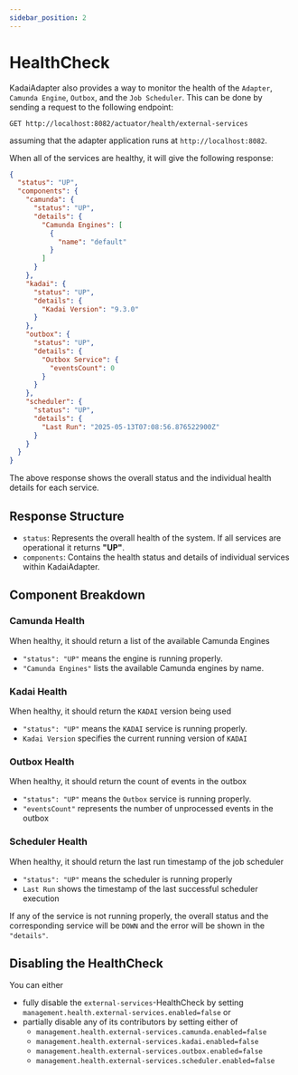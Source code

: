 ```yaml
---
sidebar_position: 2
---
```


# HealthCheck

KadaiAdapter also provides a way to monitor the health of the `Adapter`, 
`Camunda Engine`, `Outbox`, and the `Job Scheduler`. This can be done by sending a request to 
the following endpoint:

```
GET http://localhost:8082/actuator/health/external-services
```
assuming that the adapter application runs at `http://localhost:8082`.

When all of the services are healthy, it will give the following response:

```json
{
  "status": "UP",
  "components": {
    "camunda": {
      "status": "UP",
      "details": {
        "Camunda Engines": [
          {
            "name": "default"
          }
        ]
      }
    },
    "kadai": {
      "status": "UP",
      "details": {
        "Kadai Version": "9.3.0"
      }
    },
    "outbox": {
      "status": "UP",
      "details": {
        "Outbox Service": {
          "eventsCount": 0
        }
      }
    },
    "scheduler": {
      "status": "UP",
      "details": {
        "Last Run": "2025-05-13T07:08:56.876522900Z"
      }
    }
  }
}
```
The above response shows the overall status and the individual health details
for each service.

## Response Structure
- `status`: Represents the overall health of the system. If all services are operational
it returns **"UP"**.
- `components`: Contains the health status and details of individual services within KadaiAdapter.

## Component Breakdown

### Camunda Health
When healthy, it should return a list of the available Camunda Engines
- `"status": "UP"` means the engine is running properly.
- `"Camunda Engines"` lists the available Camunda engines by name.

### Kadai Health
When healthy, it should return the `KADAI` version being used
- `"status": "UP"` means the `KADAI` service is running properly.
- `Kadai Version` specifies the current running version of `KADAI`

### Outbox Health
When healthy, it should return the count of events in the outbox
- `"status": "UP"` means the `Outbox` service is running properly.
- `"eventsCount"` represents the number of unprocessed events in the outbox

### Scheduler Health
When healthy, it should return the last run timestamp of the job scheduler
- `"status": "UP"` means the scheduler is running properly
- `Last Run` shows the timestamp of the last successful scheduler execution

If any of the service is not running properly, the overall status and the corresponding 
service will be `DOWN` and the error will be shown in the `"details"`.

## Disabling the HealthCheck
You can either
- fully disable the `external-services`-HealthCheck by setting `management.health.external-services.enabled=false` or
- partially disable any of its contributors by setting either of
    - `management.health.external-services.camunda.enabled=false`
    - `management.health.external-services.kadai.enabled=false`
    - `management.health.external-services.outbox.enabled=false`
    - `management.health.external-services.scheduler.enabled=false `